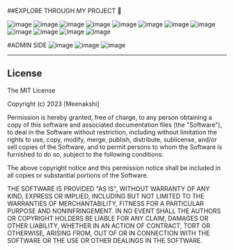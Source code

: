 ##EXPLORE THROUGH MY PROJECT 🫠

![image](https://github.com/MeenakshiNS/proshop-ecomApp/assets/130451378/504ea87a-4a05-410a-b5d0-337e1e1fe2e2)
![image](https://github.com/MeenakshiNS/proshop-ecomApp/assets/130451378/b52c7f4e-6e21-43b4-a4a4-6c02a5ea0821)
![image](https://github.com/MeenakshiNS/proshop-ecomApp/assets/130451378/e5f92bd8-ff4f-4876-8390-aa21bb5a0b88)
![image](https://github.com/MeenakshiNS/proshop-ecomApp/assets/130451378/33e24fb1-2f98-41ec-9c22-4a6c0ef11b63)
![image](https://github.com/MeenakshiNS/proshop-ecomApp/assets/130451378/5be01613-3fb3-4d39-9b9e-e1fd3c846f89)
![image](https://github.com/MeenakshiNS/proshop-ecomApp/assets/130451378/c67ae5de-fd21-431f-bfae-d14c8d15cc69)
![image](https://github.com/MeenakshiNS/proshop-ecomApp/assets/130451378/165aa7db-e30e-494b-a2af-f735d17d9a88)
![image](https://github.com/MeenakshiNS/proshop-ecomApp/assets/130451378/eabf2bdc-0ee0-49b3-abc0-9897f4914bbe)
![image](https://github.com/MeenakshiNS/proshop-ecomApp/assets/130451378/096ffdd7-1f16-4c93-8a78-c14014b782de)
![image](https://github.com/MeenakshiNS/proshop-ecomApp/assets/130451378/c7af3e2d-92cf-4493-9b13-b12707cbdeb3)
![image](https://github.com/MeenakshiNS/proshop-ecomApp/assets/130451378/8f62ab1b-5643-4c70-9d53-b18e16f3a5b3)
![image](https://github.com/MeenakshiNS/proshop-ecomApp/assets/130451378/41f40284-aadc-48b7-8600-3f4d9c4148ea)

#ADMIN SIDE
![image](https://github.com/MeenakshiNS/proshop-ecomApp/assets/130451378/5115f79b-660b-49c5-9c6e-7b2bb5d3159a)
![image](https://github.com/MeenakshiNS/proshop-ecomApp/assets/130451378/344a2900-dae9-4a24-bca1-d3344f0e0ffc)
![image](https://github.com/MeenakshiNS/proshop-ecomApp/assets/130451378/718b0f4d-c6d6-4242-9f0f-328fb10932e3)


---

## License

The MIT License

Copyright (c) 2023 [Meenakshi]

Permission is hereby granted, free of charge, to any person obtaining a copy
of this software and associated documentation files (the "Software"), to deal
in the Software without restriction, including without limitation the rights
to use, copy, modify, merge, publish, distribute, sublicense, and/or sell
copies of the Software, and to permit persons to whom the Software is
furnished to do so, subject to the following conditions:

The above copyright notice and this permission notice shall be included in
all copies or substantial portions of the Software.

THE SOFTWARE IS PROVIDED "AS IS", WITHOUT WARRANTY OF ANY KIND, EXPRESS OR
IMPLIED, INCLUDING BUT NOT LIMITED TO THE WARRANTIES OF MERCHANTABILITY,
FITNESS FOR A PARTICULAR PURPOSE AND NONINFRINGEMENT. IN NO EVENT SHALL THE
AUTHORS OR COPYRIGHT HOLDERS BE LIABLE FOR ANY CLAIM, DAMAGES OR OTHER
LIABILITY, WHETHER IN AN ACTION OF CONTRACT, TORT OR OTHERWISE, ARISING FROM,
OUT OF OR IN CONNECTION WITH THE SOFTWARE OR THE USE OR OTHER DEALINGS IN
THE SOFTWARE.
